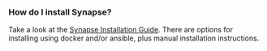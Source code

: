 ### How do I install Synapse?

Take a look at the [Synapse Installation Guide](/docs/guides/installing-synapse). There are options for installing using docker and/or ansible, plus manual installation instructions.